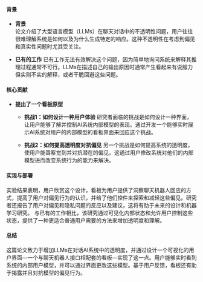 #### 背景
- **背景**       
    论文介绍了大型语言模型（LLMs）在聊天对话中的不透明性问题，用户往往很难理解系统是如何以及为什么生成特定的响应。这种不透明性在考虑到偏见和真实性问题时尤其受关注。
     
- **已有的工作**
    已有工作无法有效解决这个问题，因为简单地询问系统来解释其推理过程通常不可行。LLMs在描述自己的输出原因时通常产生看起来有说服力但实则不实的解释，或者干脆回避这些问题。

#### 核心贡献
- **提出了一个看板原型**
    - **挑战1：如何设计一种用户体验**
        研究者面临的挑战是如何设计一种界面，让用户能够了解并控制AI系统内部模型的表现。通过开发一个能够实时展示AI系统对用户的内部模型的看板界面来回应这个挑战。
    
    - **挑战2：如何提高透明度对抗偏见**
        另一个挑战是如何提高系统的透明度，使用户能夀察觉到并对抗潜在的偏见。这通过用户修改系统对他们的内部模型进而改变系统行为的能力来解决。
    
#### 实现与部署
实验结果表明，用户欣赏这个设计，看板为用户提供了洞察聊天机器人回应的方式，提高了用户对偏见行为的认识，并给了他们控件来探索和减轻这些偏见。研究者还报告了用户对偏见和隐私问题的反应以及建议，这将有助于未来的设计和机器学习研究。
与已有的工作相比，该研究通过可见化内部状态和允许用户控制这些状态，提供了一种更适合普通用户需要的方法来增加透明度和理解。

#### 总结
这篇论文致力于增加LLMs在对话AI系统中的透明度，并通过设计一个可视化的用户界面—一个与聊天机器人接口相配套的看板—实现了这一点。用户能够实时看到系统的内部用户模型，并可以通过界面更改这些模型。基于用户反馈，看板还有助于揭露并且对抗模型的偏见行为。